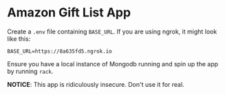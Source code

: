 # Amazon Gift List App

Create a `.env` file containing `BASE_URL`. If you are using ngrok, it might look like this:

```shell
BASE_URL=https://8a635fd5.ngrok.io
```

Ensure you have a local instance of Mongodb running and spin up the app by running `rack`.

**NOTICE**: This app is ridiculously insecure. Don't use it for real.
